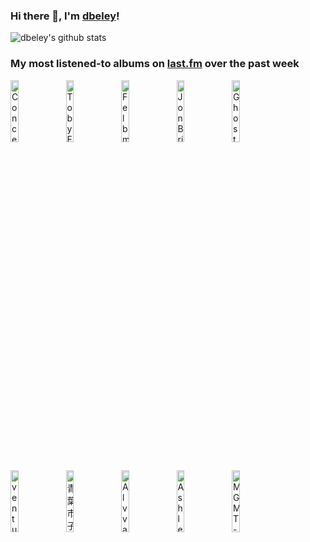 ### Hi there 👋, I'm [dbeley](https://dbeley.ovh/en)!

![dbeley's github stats](https://github-readme-stats.vercel.app/api?username=dbeley)

### My most listened-to albums on [last.fm](https://www.last.fm/user/d_beley) over the past week

[<img src='https://lastfm.freetls.fastly.net/i/u/300x300/b634177d17d433d537a90b2078c52bda.jpg' width='16%' height='16%' alt='ConcernedApe - Stardew Valley: Original Soundtrack'>](https://www.last.fm/music/concernedape/stardew%2bvalley%253a%2boriginal%2bsoundtrack)&nbsp;
[<img src='https://lastfm.freetls.fastly.net/i/u/300x300/bef3b7367a786c6a4299894d930c7dfb.jpg' width='16%' height='16%' alt='Toby Fox - UNDERTALE Soundtrack'>](https://www.last.fm/music/toby%2bfox/undertale%2bsoundtrack)&nbsp;
[<img src='https://lastfm.freetls.fastly.net/i/u/300x300/6c4cc60b932f08f438b350c8b52b0192.jpg' width='16%' height='16%' alt='Felbm - Tape 1 / Tape 2'>](https://www.last.fm/music/felbm/tape%2b1%2b%252f%2btape%2b2)&nbsp;
[<img src='https://lastfm.freetls.fastly.net/i/u/300x300/0bcb7b2d99ffd3dac11bc5de90d83805.jpg' width='16%' height='16%' alt='Jon Brion - Meaningless'>](https://www.last.fm/music/jon%2bbrion/meaningless)&nbsp;
[<img src='https://lastfm.freetls.fastly.net/i/u/300x300/78265e82dc3949a579993131fad24349.png' width='16%' height='16%' alt='Ghost Brigade - Isolation Songs'>](https://www.last.fm/music/ghost%2bbrigade/isolation%2bsongs)&nbsp;
<br>
[<img src='https://lastfm.freetls.fastly.net/i/u/300x300/9373642d1f9fc218700f8ff915974988.jpg' width='16%' height='16%' alt='venturing - Ghostholding'>](https://www.last.fm/music/venturing/ghostholding)&nbsp;
[<img src='https://lastfm.freetls.fastly.net/i/u/300x300/cc76ae470672ae094207232cfa9f81b8.jpg' width='16%' height='16%' alt='青葉市子 - Luminescent Creatures'>](https://www.last.fm/music/%25e9%259d%2592%25e8%2591%2589%25e5%25b8%2582%25e5%25ad%2590/luminescent%2bcreatures)&nbsp;
[<img src='https://lastfm.freetls.fastly.net/i/u/300x300/63ea8d50b43146e7c64414891c20d378.png' width='16%' height='16%' alt='Alvvays - Alvvays'>](https://www.last.fm/music/alvvays/alvvays)&nbsp;
[<img src='https://lastfm.freetls.fastly.net/i/u/300x300/9833faecd5d4d7b2819985c06c1204b4.jpg' width='16%' height='16%' alt='Ashley Henry - Beautiful Vinyl Hunter'>](https://www.last.fm/music/ashley%2bhenry/beautiful%2bvinyl%2bhunter)&nbsp;
[<img src='https://lastfm.freetls.fastly.net/i/u/300x300/9718ffa7a84a454594ebe64f627c0fde.png' width='16%' height='16%' alt='MGMT - Congratulations'>](https://www.last.fm/music/mgmt/congratulations)&nbsp;
<br>
